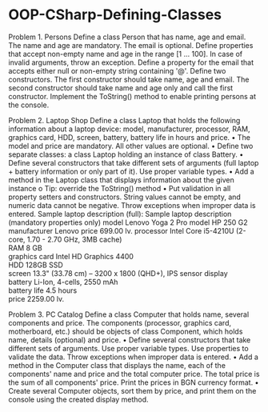 # OOP-CSharp-Defining-Classes

Problem 1.	Persons
Define a class Person that has name, age and email. The name and age are mandatory. The email is optional. Define properties that accept non-empty name and age in the range [1 ... 100]. In case of invalid arguments, throw an exception. Define a property for the email that accepts either null or non-empty string containing '@'. Define two constructors. The first constructor should take name, age and email. The second constructor should take name and age only and call the first constructor. Implement the ToString() method to enable printing persons at the console.

Problem 2.	Laptop Shop
Define a class Laptop that holds the following information about a laptop device: model, manufacturer, processor, RAM, graphics card, HDD, screen, battery, battery life in hours and price.
•	The model and price are mandatory. All other values are optional.
•	Define two separate classes: a class Laptop holding an instance of class Battery.
•	Define several constructors that take different sets of arguments (full laptop + battery information or only part of it). Use proper variable types.
•	Add a method in the Laptop class that displays information about the given instance
o	Tip: override the ToString() method
•	Put validation in all property setters and constructors. String values cannot be empty, and numeric data cannot be negative. Throw exceptions when improper data is entered.
Sample laptop description (full):		Sample laptop description (mandatory properties only)
model	Lenovo Yoga 2 Pro		model	HP 250 G2
manufacturer	Lenovo		price	699.00 lv.
processor	Intel Core i5-4210U (2-core, 1.70 - 2.70 GHz, 3MB cache)		
RAM	8 GB		
graphics card	Intel HD Graphics 4400		
HDD	128GB SSD		
screen	13.3" (33.78 cm) – 3200 x 1800 (QHD+), IPS sensor display		
battery	Li-Ion, 4-cells, 2550 mAh		
battery life	4.5 hours		
price	2259.00 lv.		

Problem 3.	PC Catalog
Define a class Computer that holds name, several components and price. The components (processor, graphics card, motherboard, etc.) should be objects of class Component, which holds name, details (optional) and price. 
•	Define several constructors that take different sets of arguments. Use proper variable types. Use properties to validate the data. Throw exceptions when improper data is entered.
•	Add a method in the Computer class that displays the name, each of the components' name and price and the total computer price. The total price is the sum of all components' price. Print the prices in BGN currency format.
•	Create several Computer objects, sort them by price, and print them on the console using the created display method.
